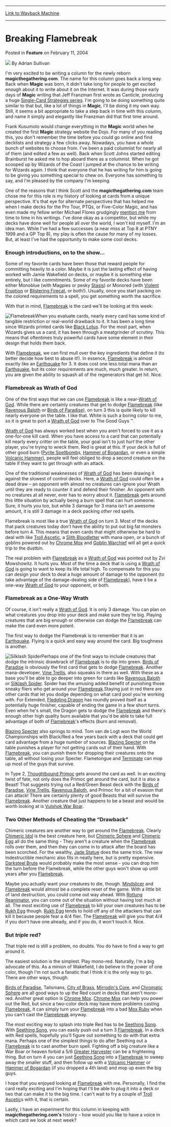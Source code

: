 
---
[Link to Wayback Machine](https://web.archive.org/web/20220819225129/https://magic.wizards.com/en/articles/archive/feature/breaking-flamebreak-2004-02-11)

[_metadata_:wayback_url]:- "https://magic.wizards.com/en/articles/archive/feature/breaking-flamebreak-2004-02-11"
[_metadata_:wayback_raw_url]:- "https://web.archive.org/web/20220819225129id_/https://magic.wizards.com/en/articles/archive/feature/breaking-flamebreak-2004-02-11"
[_metadata_:wayback_capture_timestamp]:- "2022-08-19 22:51:29+00:00"
[_metadata_:description]:- "I'm very excited to be writing a column for the newly reborn magicthegathering.com. The name for this column goes back a long way. Back when Magic was born, it didn't take long for people to get excited enough about it to write about it on the Internet. It was during those early days of Magic writing that Jeff Franzman first wrote as Canticle, producing a huge Single-Card"
[_metadata_:generator]:- "Drupal 7 (http://drupal.org)"
[_metadata_:publish_date]:- "2004-02-11"
---


Breaking Flamebreak
===================



 Posted in **Feature**
 on February 11, 2004 






![](https://media.magic.wizards.com/styles/auth_small/public/images/person/authorpic_adriansullivan.jpg)
By Adrian Sullivan











I'm very excited to be writing a column for the newly reborn **magicthegathering.com**. The name for this column goes back a long way. Back when **Magic** was born, it didn't take long for people to get excited enough about it to write about it on the Internet. It was during those early days of **Magic** writing that Jeff Franzman first wrote as Canticle, producing a huge [Single-Card Strategies series](http://pulsar.jb.com/mtg/deckmaster/deckmaster/scs/index.html). I'm going to be doing something quite similar to that but, like a lot of things in **Magic**, I'll be doing it my own way. Still, it seems a bit appropriate to take a step back in time with this column, and name it simply and elegantly like Franzman did that first time around. 

Frank Kusumoto would change everything in the **Magic** world when he created the first **Magic** strategy website the Dojo. For many of you reading this, you don't remember the time before you could go online and find decklists and strategy a few clicks away. Nowadays, you have a whole bunch of websites to choose from. I've been a paid columnist for nearly all of them (and edited a few as well). Back when Scott Johns started editing Brainburst he asked me to hop aboard there as a columnist. When he got scooped up by Wizards of the Coast I jumped at the chance to be writing for Wizards again. I think that everyone that he has writing for him is going to be giving you something special to chew on. Everyone has something to say, and I'm pleased by the company I'm keeping.

One of the reasons that I think Scott and the **magicthegathering.com** team chose me for this role is my history of looking at cards from a unique perspective. It's that eye for alternate perspectives that has helped me when I make decks for the Pro Tour, PTQs, or Five-Color Magic, and has even made my fellow writer Michael Flores grudgingly [mention me](http://archive.wizards.com/sideboard/article.asp?x=sb20010607a) from time to time in his writings. I've done okay as a competitor, but while my decks have done well for people all over the world, I won't kid myself. I'm an idea man. While I've had a few successes (a near miss at Top 8 at PTNY 1999 and a GP Top 8), my play is often the cause for many of my losses. But, at least I've had the opportunity to make some cool decks.

### Enough introductions, on to the show…

Some of my favorite cards have been those that reward people for committing heavily to a color. Maybe it is just the lasting effect of having worked with Jamie Wakefield on decks, or maybe it is something else entirely, but I like commitments. Some of my favorite decks have been either Monoblue (with Magpies or pesky [Stasis](https://gatherer.wizards.com/Pages/Card/Details.aspx?name=Stasis)) or Monored (with [Violent Eruption](https://gatherer.wizards.com/Pages/Card/Details.aspx?name=Violent+Eruption) or [Blistering Firecat](https://gatherer.wizards.com/Pages/Card/Details.aspx?name=Blistering+Firecat), or both!). Usually, once you start packing on the colored requirements to a spell, you get something worth the sacrifice.

With that in mind, [Flamebreak](https://gatherer.wizards.com/Pages/Card/Details.aspx?name=Flamebreak) is the card we'll be looking at this week:

![Flamebreak](http://gatherer.wizards.com/Handlers/Image.ashx?type=card&name=Flamebreak)When you evaluate cards, nearly every card has some kind of tangible restriction or real-world drawback to it. It has been a long time since Wizards printed cards like [Black Lotus](https://gatherer.wizards.com/Pages/Card/Details.aspx?name=Black+Lotus). For the most part, when Wizards gives us a card, it has been through a meatgrinder of scrutiny. This means that oftentimes truly powerful cards have some element in their design that holds them back.

With [Flamebreak](https://gatherer.wizards.com/Pages/Card/Details.aspx?name=Flamebreak), we can first mull over the key ingredients that define it (to better decide how best to abuse it!). In essence, [Flamebreak](https://gatherer.wizards.com/Pages/Card/Details.aspx?name=Flamebreak) is almost exactly like an [Earthquake](https://gatherer.wizards.com/Pages/Card/Details.aspx?name=Earthquake) for 3. It does cost one less total mana than an [Earthquake](https://gatherer.wizards.com/Pages/Card/Details.aspx?name=Earthquake), but its color requirements are much, much greater. In return, you are given the ability to squash all of the regenerators that get hit. Nice.

### Flamebreak as Wrath of God

One of the first ways that we can use [Flamebreak](https://gatherer.wizards.com/Pages/Card/Details.aspx?name=Flamebreak) is like a near-[Wrath of God](https://gatherer.wizards.com/Pages/Card/Details.aspx?name=Wrath+of+God). While there are certainly creatures that get to dodge [Flamebreak](https://gatherer.wizards.com/Pages/Card/Details.aspx?name=Flamebreak) (like [Ravenous Baloth](https://gatherer.wizards.com/Pages/Card/Details.aspx?name=Ravenous+Baloth) or [Birds of Paradise](https://gatherer.wizards.com/Pages/Card/Details.aspx?name=Birds+of+Paradise)), on turn 3 this is quite likely to kill nearly everyone on the table. I like that. White is such a boring color to me, so it is great to port a [Wrath of God](https://gatherer.wizards.com/Pages/Card/Details.aspx?name=Wrath+of+God) over to The Good Guys ™. 

[Wrath of God](https://gatherer.wizards.com/Pages/Card/Details.aspx?name=Wrath+of+God) has always worked best when you aren't forced to use it as a one-for-one kill card. When you have access to a card that can potentially kill nearly every critter on the table, your goal isn't to just *hurt* the other player, you're trying to wreck them. Red is great at this. If your deck is full of other good burn ([Pyrite Spellbomb](https://gatherer.wizards.com/Pages/Card/Details.aspx?name=Pyrite+Spellbomb)s, [Hammer of Bogardan](https://gatherer.wizards.com/Pages/Card/Details.aspx?name=Hammer+of+Bogardan), or even a simple [Volcanic Hammer](https://gatherer.wizards.com/Pages/Card/Details.aspx?name=Volcanic+Hammer)), people will feel obliged to drop a second creature on the table if they want to get through with an attack. 

One of the traditional weaknesses of [Wrath of God](https://gatherer.wizards.com/Pages/Card/Details.aspx?name=Wrath+of+God) has been drawing it against the slowest of control decks. Here, a [Wrath of God](https://gatherer.wizards.com/Pages/Card/Details.aspx?name=Wrath+of+God) could often be a dead draw – an opponent with almost no creatures can ignore your Wrath until they are ready to counter it and defend their finisher. An opponent with no creatures at all never, ever has to worry about it. [Flamebreak](https://gatherer.wizards.com/Pages/Card/Details.aspx?name=Flamebreak) gets around this little situation by actually being a burn spell that can hurt someone. Sure, it hurts you too, but while 3 damage for 3 mana isn't an awesome amount, it is still 3 damage in a deck packing *other* red spells.

Flamebreak is most like a true [Wrath of God](https://gatherer.wizards.com/Pages/Card/Details.aspx?name=Wrath+of+God) on turn 3. Most of the decks that pack creatures today don't have the ability to put out big fat monsters before turn 4. This means that even cards that might otherwise be hard to deal with like [Troll Ascetic](https://gatherer.wizards.com/Pages/Card/Details.aspx?name=Troll+Ascetic), a [Slith Bloodletter](https://gatherer.wizards.com/Pages/Card/Details.aspx?name=Slith+Bloodletter) with mana open, or a bunch of goblins powered out by [Chrome Mox](https://gatherer.wizards.com/Pages/Card/Details.aspx?name=Chrome+Mox) and [Goblin Warchief](https://gatherer.wizards.com/Pages/Card/Details.aspx?name=Goblin+Warchief) will all get a quick trip to the dustbin.

The real problem with [Flamebreak](https://gatherer.wizards.com/Pages/Card/Details.aspx?name=Flamebreak) as a [Wrath of God](https://gatherer.wizards.com/Pages/Card/Details.aspx?name=Wrath+of+God) was pointed out by Zvi Mowshowitz. It hurts you. Most of the time a deck that is using a [Wrath of God](https://gatherer.wizards.com/Pages/Card/Details.aspx?name=Wrath+of+God) is going to want to keep its life total high. To compensate for this you can design your deck to deal a huge amount of damage to the opponent (to take advantage of the damage-dealing side of [Flamebreak](https://gatherer.wizards.com/Pages/Card/Details.aspx?name=Flamebreak)), have it be a one-way [Wrath of God](https://gatherer.wizards.com/Pages/Card/Details.aspx?name=Wrath+of+God) to your opponent, or both.

### Flamebreak as a One-Way Wrath

Of course, it isn't really a [Wrath of God](https://gatherer.wizards.com/Pages/Card/Details.aspx?name=Wrath+of+God). It is only 3 damage. You can plan on what creatures you drop into your deck and make sure they're big. Playing creatures that are big enough or otherwise can dodge the [Flamebreak](https://gatherer.wizards.com/Pages/Card/Details.aspx?name=Flamebreak) can make the card even more potent.

The first way to dodge the Flamebreak is to remember that it is an [Earthquake](https://gatherer.wizards.com/Pages/Card/Details.aspx?name=Earthquake). Flying is a quick and easy way around the card. Big toughness is another.

![Silklash Spider](http://gatherer.wizards.com/Handlers/Image.ashx?type=card&name=Silklash+Spider)Perhaps one of the first ways to include creatures that dodge the intrinsic drawbrack of [Flamebreak](https://gatherer.wizards.com/Pages/Card/Details.aspx?name=Flamebreak) is to dip into green. [Birds of Paradise](https://gatherer.wizards.com/Pages/Card/Details.aspx?name=Birds+of+Paradise) is obviously the first card that gets to dodge [Flamebreak](https://gatherer.wizards.com/Pages/Card/Details.aspx?name=Flamebreak). Another mana-developer, [Vine Trellis](https://gatherer.wizards.com/Pages/Card/Details.aspx?name=Vine+Trellis), also squeaks in there as well. With these as a base you'll be able to go deeper into green for cards like [Ravenous Baloth](https://gatherer.wizards.com/Pages/Card/Details.aspx?name=Ravenous+Baloth) or [Silklash Spider](https://gatherer.wizards.com/Pages/Card/Details.aspx?name=Silklash+Spider). Spider has the amusing added benefit of punishing those sneaky fliers who get around your [Flamebreak](https://gatherer.wizards.com/Pages/Card/Details.aspx?name=Flamebreak).Staying just in red there are other cards that let you dodge depending on what card pool you're working with. For Extended, [Fledgling Dragon](https://gatherer.wizards.com/Pages/Card/Details.aspx?name=Fledgling+Dragon) has roundly proved itself as a potentially huge finisher, capable of ending the game in a few short turns. Even when he's small, the Dragon gets to dodge the [Flamebreak](https://gatherer.wizards.com/Pages/Card/Details.aspx?name=Flamebreak) and there's enough other high quality burn available that you'd be able to take full advantage of both of [Flamebreak](https://gatherer.wizards.com/Pages/Card/Details.aspx?name=Flamebreak)'s effects (burn and removal). 

[Blazing Specter](https://gatherer.wizards.com/Pages/Card/Details.aspx?name=Blazing+Specter) also springs to mind. Tom van de Logt won the World Championships with Black/Red a few years back with a deck that could get card advantage from a huge number of sources. [Blazing Specter](https://gatherer.wizards.com/Pages/Card/Details.aspx?name=Blazing+Specter) on the table punishes a player for not getting cards out of their hand. With [Flamebreak](https://gatherer.wizards.com/Pages/Card/Details.aspx?name=Flamebreak), you can punish them for dropping their creatures onto the table, all without losing your Specter. Flametongue and [Terminate](https://gatherer.wizards.com/Pages/Card/Details.aspx?name=Terminate) can mop up most of the guys that survive. 

In Type 2, [Thoughtbound Primoc](https://gatherer.wizards.com/Pages/Card/Details.aspx?name=Thoughtbound+Primoc) gets around the card as well. In an exciting twist of fate, not only does the Primoc get around the card, but it is also a Beast! That suggests trying out a Red/Green Beast deck with the [Birds of Paradise](https://gatherer.wizards.com/Pages/Card/Details.aspx?name=Birds+of+Paradise), [Vine Trellis](https://gatherer.wizards.com/Pages/Card/Details.aspx?name=Vine+Trellis), [Ravenous Baloth](https://gatherer.wizards.com/Pages/Card/Details.aspx?name=Ravenous+Baloth), and Primoc for a bit of evasion that can attack! There are certainly plenty of good Beasts that will survive the [Flamebreak](https://gatherer.wizards.com/Pages/Card/Details.aspx?name=Flamebreak). Another creature that just happens to be a beast and would be worth looking at is [Vulshok War Boar](https://gatherer.wizards.com/Pages/Card/Details.aspx?name=Vulshok+War+Boar).

### Two Other Methods of Cheating the “Drawback”

Chimeric creatures are another way to get around the [Flamebreak](https://gatherer.wizards.com/Pages/Card/Details.aspx?name=Flamebreak). Clearly [Chimeric Idol](https://gatherer.wizards.com/Pages/Card/Details.aspx?name=Chimeric+Idol) is the best creature here, but [Chimeric Sphere](https://gatherer.wizards.com/Pages/Card/Details.aspx?name=Chimeric+Sphere) and [Chimeric Egg](https://gatherer.wizards.com/Pages/Card/Details.aspx?name=Chimeric+Egg) all do the same thing - They aren't a creature when the [Flamebreak](https://gatherer.wizards.com/Pages/Card/Details.aspx?name=Flamebreak) rolls over them, and then they can come in to attack after the board has been scorched. For the wealthy, [Jade Statue](https://gatherer.wizards.com/Pages/Card/Details.aspx?name=Jade+Statue) does the same trick. The new Indestructible mechanic also fits in neatly here, but is pretty expensive. [Darksteel Brute](https://gatherer.wizards.com/Pages/Card/Details.aspx?name=Darksteel+Brute) would probably make the most sense - you can drop him the turn before the Flamebreak, while the other guys won't show up until years after you [Flamebreak](https://gatherer.wizards.com/Pages/Card/Details.aspx?name=Flamebreak).

Maybe you actually want your creatures to die, though. [Mindslicer](https://gatherer.wizards.com/Pages/Card/Details.aspx?name=Mindslicer) and [Flamebreak](https://gatherer.wizards.com/Pages/Card/Details.aspx?name=Flamebreak) would almost be a complete reset of the game. With a little bit of land destruction, you could come out way ahead. With [Rotlung Reanimator](https://gatherer.wizards.com/Pages/Card/Details.aspx?name=Rotlung+Reanimator), you can come out of the situation without having lost much at all. The most exciting use of [Flamebreak](https://gatherer.wizards.com/Pages/Card/Details.aspx?name=Flamebreak) to kill your own creatures has to be [Rukh Egg](https://gatherer.wizards.com/Pages/Card/Details.aspx?name=Rukh+Egg) though. [Rukh Egg](https://gatherer.wizards.com/Pages/Card/Details.aspx?name=Rukh+Egg) tends to hold off any of the attackers that can kill it because people fear a 4/4 flier. The [Flamebreak](https://gatherer.wizards.com/Pages/Card/Details.aspx?name=Flamebreak) will give you that 4/4 if you don't have one already, and if you do, it won't touch it. Nice.

### But *triple* red?

That triple red is still a problem, no doubts. You do have to find a way to get around it.

The easiest solution is the simplest. Play mono-red. Naturally, I'm a big advocate of this. As a minion of Wakefield, I do believe in the power of one color, though I'm not such a fanatic that I think it is the only way to go. There are other ways, though.

[Birds of Paradise](https://gatherer.wizards.com/Pages/Card/Details.aspx?name=Birds+of+Paradise), Talismans, [City of Brass](https://gatherer.wizards.com/Pages/Card/Details.aspx?name=City+of+Brass), [Mirrodin's Core](https://gatherer.wizards.com/Pages/Card/Details.aspx?name=Mirrodin%27s+Core), and [Chromatic Sphere](https://gatherer.wizards.com/Pages/Card/Details.aspx?name=Chromatic+Sphere) are all good ways to up the Red count in decks that aren't mono-red. Another great option is [Chrome Mox](https://gatherer.wizards.com/Pages/Card/Details.aspx?name=Chrome+Mox). [Chrome Mox](https://gatherer.wizards.com/Pages/Card/Details.aspx?name=Chrome+Mox) can help you power out the Red, but since a two-color deck may have more problems casting [Flamebreak](https://gatherer.wizards.com/Pages/Card/Details.aspx?name=Flamebreak), it can simply turn your [Flamebreak](https://gatherer.wizards.com/Pages/Card/Details.aspx?name=Flamebreak) into a bad [Mox Ruby](https://gatherer.wizards.com/Pages/Card/Details.aspx?name=Mox+Ruby) when you can't cast the [Flamebreak](https://gatherer.wizards.com/Pages/Card/Details.aspx?name=Flamebreak) anyway.

The most exciting way to splash into triple Red has to be [Seething Song](https://gatherer.wizards.com/Pages/Card/Details.aspx?name=Seething+Song). With [Seething Song](https://gatherer.wizards.com/Pages/Card/Details.aspx?name=Seething+Song), you can easily push out a turn 3 [Flamebreak](https://gatherer.wizards.com/Pages/Card/Details.aspx?name=Flamebreak). In a deck with Red spells, hopefully you'll figure out something to do with that extra mana. Perhaps one of the simplest things to do after Seething out a [Flamebreak](https://gatherer.wizards.com/Pages/Card/Details.aspx?name=Flamebreak) is to cast another burn spell. Fighting off a big creature like a War Boar or heaven forbid a 5/6 [Greater Harvester](https://gatherer.wizards.com/Pages/Card/Details.aspx?name=Greater+Harvester) can be a frightening thing. But on turn 4 you can just [Seething Song](https://gatherer.wizards.com/Pages/Card/Details.aspx?name=Seething+Song) into a [Flamebreak](https://gatherer.wizards.com/Pages/Card/Details.aspx?name=Flamebreak) to sweep away the smaller stuff, and then follow up with a [Volcanic Hammer](https://gatherer.wizards.com/Pages/Card/Details.aspx?name=Volcanic+Hammer) or [Hammer of Bogardan](https://gatherer.wizards.com/Pages/Card/Details.aspx?name=Hammer+of+Bogardan) (if you dropped a 4th land) and mop up even the big guys.

I hope that you enjoyed looking at [Flamebreak](https://gatherer.wizards.com/Pages/Card/Details.aspx?name=Flamebreak) with me. Personally, I find the card really exciting and I'm hoping that I'll be able to plug it into a deck or two that can make it to the big time. I can't wait to fry a couple of [Troll Ascetic](https://gatherer.wizards.com/Pages/Card/Details.aspx?name=Troll+Ascetic)s with it, that is certain.

Lastly, I have an experiment for this column in keeping with **magicthegathering.com's** history – how would you like to have a voice in which card we look at next week?







